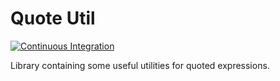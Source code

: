 # Quote Util

[![Continuous Integration](https://github.com/nicolasstucki/scala-quoted-util/actions/workflows/ci.yml/badge.svg)](https://github.com/nicolasstucki/scala-quoted-util/actions/workflows/ci.yml)

Library containing some useful utilities for quoted expressions.
